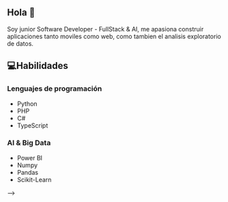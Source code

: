 ## Hola 👋
Soy junior Software Developer - FullStack & AI, me apasiona construir aplicaciones tanto moviles como web, como tambien el analisis exploratorio de datos.  

## 💻Habilidades 
### Lenguajes de programación
* Python 
* PHP
* C#
* TypeScript
### AI & Big Data
* Power BI
* Numpy
* Pandas
* Scikit-Learn

-->
